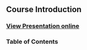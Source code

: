 ## Course Introduction
### [View Presentation online](https://rawgit.com/TelerikAcademy/Mobile-Applications-with-NativeScript/master/topics/00.%20Course-introduction/slides/index.html)
### Table of Contents
